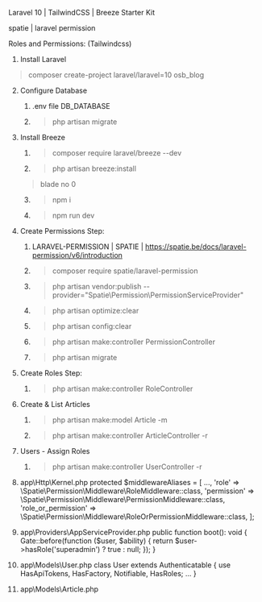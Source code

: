 Laravel 10 | TailwindCSS | Breeze Starter Kit

spatie | laravel permission

Roles and Permissions: (Tailwindcss)
1. Install Laravel
>composer create-project laravel/laravel=10 osb_blog
2. Configure Database
   1. .env file DB_DATABASE
   2. >php artisan migrate
3. Install Breeze
   1. >composer require laravel/breeze --dev
   2. >php artisan breeze:install
	>blade
	>no
	>0
   3. >npm i
   4. >npm run dev

4. Create Permissions Step:
   1. LARAVEL-PERMISSION | SPATIE | https://spatie.be/docs/laravel-permission/v6/introduction
   2. >composer require spatie/laravel-permission
   3. >php artisan vendor:publish --provider="Spatie\Permission\PermissionServiceProvider"
   4. >php artisan optimize:clear
   5. >php artisan config:clear
   6. >php artisan make:controller PermissionController
   7. >php artisan migrate

5. Create Roles Step:
   1. >php artisan make:controller RoleController

6. Create & List Articles
   1. >php artisan make:model Article -m
   2. >php artisan make:controller ArticleController -r

7. Users - Assign Roles
   1. >php artisan make:controller UserController -r

8. app\Http\Kernel.php
    protected $middlewareAliases = [
       ...,
       'role' => \Spatie\Permission\Middleware\RoleMiddleware::class,
        'permission' => \Spatie\Permission\Middleware\PermissionMiddleware::class,
        'role_or_permission' => \Spatie\Permission\Middleware\RoleOrPermissionMiddleware::class,
    ];

9. app\Providers\AppServiceProvider.php
    public function boot(): void
    {
        Gate::before(function ($user, $ability) {
            return $user->hasRole('superadmin') ? true : null;
        });
    }

10. app\Models\User.php
    class User extends Authenticatable
    {
        use HasApiTokens, HasFactory, Notifiable, HasRoles;
        ...
    }

11. app\Models\Article.php
